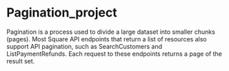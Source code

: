# Pagination_project
Pagination is a process used to divide a large dataset into smaller chunks (pages). Most Square API endpoints that return a list of resources also support API pagination, such as SearchCustomers and ListPaymentRefunds. Each request to these endpoints returns a page of the result set.
